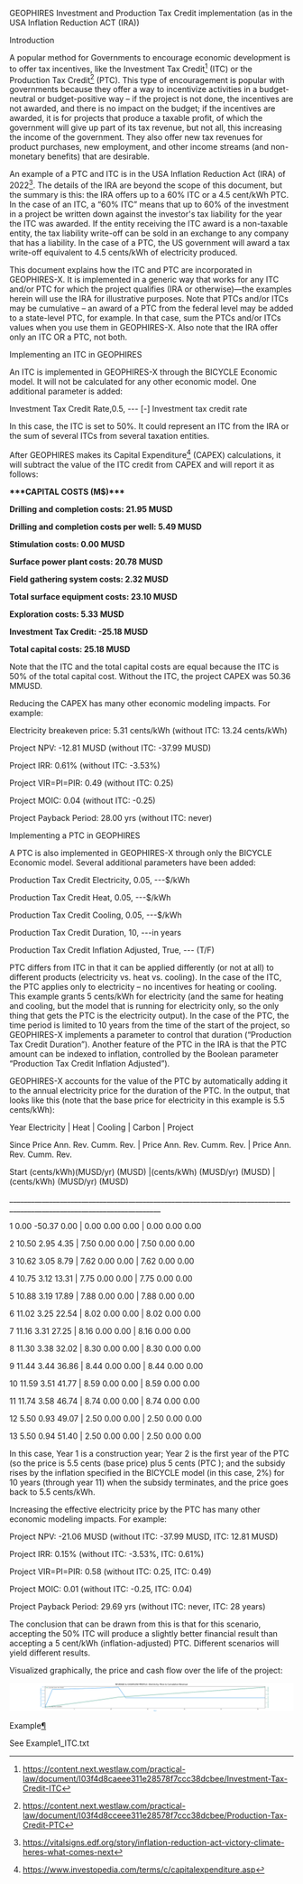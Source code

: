 GEOPHIRES Investment and Production Tax Credit implementation (as in the USA Inflation Reduction ACT (IRA))

Introduction

A popular method for Governments to encourage economic development is to offer tax incentives, like the Investment Tax Credit[^1] (ITC) or the Production Tax Credit[^2] (PTC). This type of encouragement is popular with governments because they offer a way to incentivize activities in a budget-neutral or budget-positive way – if the project is not done, the incentives are not awarded, and there is no impact on the budget; if the incentives are awarded, it is for projects that produce a taxable profit, of which the government will give up part of its tax revenue, but not all, this increasing the income of the government. They also offer new tax revenues for product purchases, new employment, and other income streams (and non-monetary benefits) that are desirable.

[^1]: https://content.next.westlaw.com/practical-law/document/I03f4d8caeee311e28578f7ccc38dcbee/Investment-Tax-Credit-ITC

[^2]: https://content.next.westlaw.com/practical-law/document/I03f4d8cceee311e28578f7ccc38dcbee/Production-Tax-Credit-PTC

An example of a PTC and ITC is in the USA Inflation Reduction Act (IRA) of 2022[^3]. The details of the IRA are beyond the scope of this document, but the summary is this: the IRA offers up to a 60% ITC or a 4.5 cent/kWh PTC. In the case of an ITC, a “60% ITC” means that up to 60% of the investment in a project be written down against the investor's tax liability for the year the ITC was awarded. If the entity receiving the ITC award is a non-taxable entity, the tax liability write-off can be sold in an exchange to any company that has a liability. In the case of a PTC, the US government will award a tax write-off equivalent to 4.5 cents/kWh of electricity produced.

[^3]: https://vitalsigns.edf.org/story/inflation-reduction-act-victory-climate-heres-what-comes-next

This document explains how the ITC and PTC are incorporated in GEOPHIRES-X. It is implemented in a generic way that works for any ITC and/or PTC for which the project qualifies (IRA or otherwise)—the examples herein will use the IRA for illustrative purposes. Note that PTCs and/or ITCs may be cumulative – an award of a PTC from the federal level may be added to a state-level PTC, for example. In that case, sum the PTCs and/or ITCs values when you use them in GEOPHIRES-X. Also note that the IRA offer only an ITC OR a PTC, not both.

Implementing an ITC in GEOPHIRES

An ITC is implemented in GEOPHIRES-X through the BICYCLE Economic model. It will not be calculated for any other economic model. One additional parameter is added:

Investment Tax Credit Rate,0.5, --- [-] Investment tax credit rate

In this case, the ITC is set to 50%. It could represent an ITC from the IRA or the sum of several ITCs from several taxation entities.

After GEOPHIRES makes its Capital Expenditure[^4] (CAPEX) calculations, it will subtract the value of the ITC credit from CAPEX and will report it as follows:

[^4]: https://www.investopedia.com/terms/c/capitalexpenditure.asp

**\*\*\*CAPITAL COSTS (M\$)\*\*\***

**Drilling and completion costs: 21.95 MUSD**

**Drilling and completion costs per well: 5.49 MUSD**

**Stimulation costs: 0.00 MUSD**

**Surface power plant costs: 20.78 MUSD**

**Field gathering system costs: 2.32 MUSD**

**Total surface equipment costs: 23.10 MUSD**

**Exploration costs: 5.33 MUSD**

**Investment Tax Credit: -25.18 MUSD**

**Total capital costs: 25.18 MUSD**

Note that the ITC and the total capital costs are equal because the ITC is 50% of the total capital cost. Without the ITC, the project CAPEX was 50.36 MMUSD.

Reducing the CAPEX has many other economic modeling impacts. For example:

Electricity breakeven price: 5.31 cents/kWh (without ITC: 13.24 cents/kWh)

Project NPV: -12.81 MUSD (without ITC: -37.99 MUSD)

Project IRR: 0.61% (without ITC: -3.53%)

Project VIR=PI=PIR: 0.49 (without ITC: 0.25)

Project MOIC: 0.04 (without ITC: -0.25)

Project Payback Period: 28.00 yrs (without ITC: never)

Implementing a PTC in GEOPHIRES

A PTC is also implemented in GEOPHIRES-X through only the BICYCLE Economic model. Several additional parameters have been added:

Production Tax Credit Electricity, 0.05, ---\$/kWh

Production Tax Credit Heat, 0.05, ---\$/kWh

Production Tax Credit Cooling, 0.05, ---\$/kWh

Production Tax Credit Duration, 10, ---in years

Production Tax Credit Inflation Adjusted, True, --- (T/F)

PTC differs from ITC in that it can be applied differently (or not at all) to different products (electricity vs. heat vs. cooling). In the case of the ITC, the PTC applies only to electricity – no incentives for heating or cooling. This example grants 5 cents/kWh for electricity (and the same for heating and cooling, but the model that is running for electricity only, so the only thing that gets the PTC is the electricity output). In the case of the PTC, the time period is limited to 10 years from the time of the start of the project, so GEOPHIRES-X implements a parameter to control that duration (“Production Tax Credit Duration”). Another feature of the PTC in the IRA is that the PTC amount can be indexed to inflation, controlled by the Boolean parameter “Production Tax Credit Inflation Adjusted”).

GEOPHIRES-X accounts for the value of the PTC by automatically adding it to the annual electricity price for the duration of the PTC. In the output, that looks like this (note that the base price for electricity in this example is 5.5 cents/kWh):

Year Electricity \| Heat \| Cooling \| Carbon \| Project

Since Price Ann. Rev. Cumm. Rev. \| Price Ann. Rev. Cumm. Rev. \| Price Ann. Rev. Cumm. Rev.

Start (cents/kWh)(MUSD/yr) (MUSD) \|(cents/kWh) (MUSD/yr) (MUSD) \|(cents/kWh) (MUSD/yr) (MUSD)

\_______________________________________________________________________________________________________________________\_

1 0.00 -50.37 0.00 \| 0.00 0.00 0.00 \| 0.00 0.00 0.00

2 10.50 2.95 4.35 \| 7.50 0.00 0.00 \| 7.50 0.00 0.00

3 10.62 3.05 8.79 \| 7.62 0.00 0.00 \| 7.62 0.00 0.00

4 10.75 3.12 13.31 \| 7.75 0.00 0.00 \| 7.75 0.00 0.00

5 10.88 3.19 17.89 \| 7.88 0.00 0.00 \| 7.88 0.00 0.00

6 11.02 3.25 22.54 \| 8.02 0.00 0.00 \| 8.02 0.00 0.00

7 11.16 3.31 27.25 \| 8.16 0.00 0.00 \| 8.16 0.00 0.00

8 11.30 3.38 32.02 \| 8.30 0.00 0.00 \| 8.30 0.00 0.00

9 11.44 3.44 36.86 \| 8.44 0.00 0.00 \| 8.44 0.00 0.00

10 11.59 3.51 41.77 \| 8.59 0.00 0.00 \| 8.59 0.00 0.00

11 11.74 3.58 46.74 \| 8.74 0.00 0.00 \| 8.74 0.00 0.00

12 5.50 0.93 49.07 \| 2.50 0.00 0.00 \| 2.50 0.00 0.00

13 5.50 0.94 51.40 \| 2.50 0.00 0.00 \| 2.50 0.00 0.00

In this case, Year 1 is a construction year; Year 2 is the first year of the PTC (so the price is 5.5 cents (base price) plus 5 cents (PTC ); and the subsidy rises by the inflation specified in the BICYCLE model (in this case, 2%) for 10 years (through year 11) when the subsidy terminates, and the price goes back to 5.5 cents/kWh.

Increasing the effective electricity price by the PTC has many other economic modeling impacts. For example:

Project NPV: -21.06 MUSD (without ITC: -37.99 MUSD, ITC: 12.81 MUSD)

Project IRR: 0.15% (without ITC: -3.53%, ITC: 0.61%)

Project VIR=PI=PIR: 0.58 (without ITC: 0.25, ITC: 0.49)

Project MOIC: 0.01 (without ITC: -0.25, ITC: 0.04)

Project Payback Period: 29.69 yrs (without ITC: never, ITC: 28 years)

The conclusion that can be drawn from this is that for this scenario, accepting the 50% ITC will produce a slightly better financial result than accepting a 5 cent/kWh (inflation-adjusted) PTC. Different scenarios will yield different results.

Visualized graphically, the price and cash flow over the life of the project:

![](media/a9833e5843d1a0259953a57b76de61df.png)

Example[¶](https://nrel.github.io/GEOPHIRES-X/Monte-Carlo-User-Guide.html#documentation)

See Example1_ITC.txt
